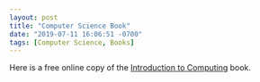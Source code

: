 ```yaml
---
layout: post
title: "Computer Science Book"
date: "2019-07-11 16:06:51 -0700"
tags: [Computer Science, Books]
---
```


Here is a free online copy of the [Introduction to Computing](http://computingbook.org/) book.
